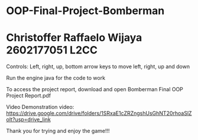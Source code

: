 # OOP-Final-Project-Bomberman

# Christoffer Raffaelo Wijaya 2602177051 L2CC

Controls: Left, right, up, bottom arrow keys to move left, right, up and down


Run the engine java for the code to work


To access the project report, download and open Bomberman Final OOP Project Report.pdf

Video Demonstration video:
https://drive.google.com/drive/folders/1SRxaE1cZRZngshUsGhNT20rhoaSlZoIt?usp=drive_link

Thank you for trying and enjoy the game!!!
